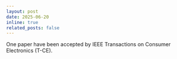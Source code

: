 ```yaml
---
layout: post
date: 2025-06-20
inline: true
related_posts: false
---
```


One paper have been accepted by IEEE Transactions on Consumer Electronics (T-CE).
